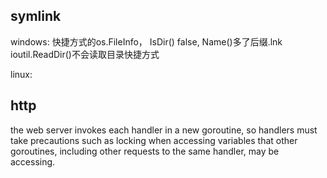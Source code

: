 
## symlink
windows:
快捷方式的os.FileInfo， IsDir() false, Name()多了后缀.lnk
ioutil.ReadDir()不会读取目录快捷方式

linux:


## http
the web server invokes each handler in a new goroutine, so handlers must take precautions such as locking when accessing variables that other goroutines, including other requests to the same handler, may be accessing.
